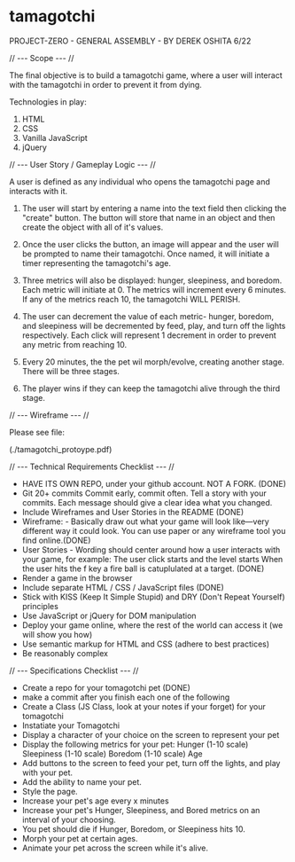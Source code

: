 # tamagotchi
PROJECT-ZERO - GENERAL ASSEMBLY - BY DEREK OSHITA 6/22


// --- Scope --- // 

The final objective is to build a tamagotchi game, where a user will interact with the tamagotchi in order to prevent it from dying.

Technologies in play: 
1. HTML
2. CSS
3. Vanilla JavaScript 
4. jQuery 


// --- User Story / Gameplay Logic --- // 

A user is defined as any individual who opens the tamagotchi page and interacts with it. 

1. The user will start by entering a name into the text field then clicking the "create" button. The button will store that name in an object and then create the object with all of it's values. 

2. Once the user clicks the button, an image will appear and the user will be prompted to name their tamagotchi. Once named, it will initiate a timer representing the tamagotchi's age. 

3. Three metrics will also be displayed: hunger, sleepiness, and boredom. Each metric will initiate at 0. The metrics will increment every 6 minutes. If any of the metrics reach 10, the tamagotchi WILL PERISH. 

4. The user can decrement the value of each metric- hunger, boredom, and sleepiness will be decremented by feed, play, and turn off the lights respectively. Each click will represent 1 decrement in order to prevent any metric from reaching 10. 

5. Every 20 minutes, the the pet wil morph/evolve, creating another stage. There will be three stages. 

6. The player wins if they can keep the tamagotchi alive through the third stage. 


// --- Wireframe --- // 

Please see file:

(./tamagotchi_protoype.pdf)


// --- Technical Requirements Checklist --- // 

- HAVE ITS OWN REPO, under your github account. NOT A FORK. (DONE)
- Git 20+ commits Commit early, commit often. Tell a story with your commits. Each message should give a clear idea what you changed.
- Include Wireframes and User Stories in the README (DONE)
- Wireframe: - Basically draw out what your game will look like—very different way it could look. You can use paper or any wireframe tool you find online.(DONE)
- User Stories - Wording should center around how a user interacts with your game, for example:
The user click starts and the level starts
When the user hits the f key a fire ball is catuplulated at a target. (DONE)
- Render a game in the browser
- Include separate HTML / CSS / JavaScript files (DONE)
- Stick with KISS (Keep It Simple Stupid) and DRY (Don't Repeat Yourself) principles
- Use JavaScript or jQuery for DOM manipulation
- Deploy your game online, where the rest of the world can access it (we will show you how)
- Use semantic markup for HTML and CSS (adhere to best practices)
- Be reasonably complex


// --- Specifications Checklist --- // 

- Create a repo for your tomagotchi pet (DONE)
- make a commit after you finish each one of the following
- Create a Class (JS Class, look at your notes if your forget) for your tomagotchi
- Instatiate your Tomagotchi
- Display a character of your choice on the screen to represent your pet
- Display the following metrics for your pet:
Hunger (1-10 scale)
Sleepiness (1-10 scale)
Boredom (1-10 scale)
Age
- Add buttons to the screen to feed your pet, turn off the lights, and play with your pet.
- Add the ability to name your pet.
- Style the page.
- Increase your pet's age every x minutes
- Increase your pet's Hunger, Sleepiness, and Bored metrics on an interval of your choosing.
- You pet should die if Hunger, Boredom, or Sleepiness hits 10.
- Morph your pet at certain ages.
- Animate your pet across the screen while it's alive.




